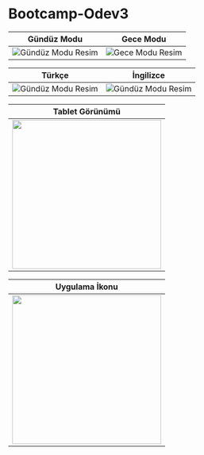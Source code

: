 # Bootcamp-Odev3

| Gündüz Modu                                    | Gece Modu                                    |
| --------------------------------------------- | -------------------------------------------- |
| ![Gündüz Modu Resim](https://github.com/AlperenImam0glu/Bootcamp-Odev3/assets/86842336/1f562399-7e5c-4ffc-b2c2-15c0e6657009) | ![Gece Modu Resim](https://github.com/AlperenImam0glu/Bootcamp-Odev3/assets/86842336/c6f0b9b8-78d5-4811-82f5-add3bd2bfdf4) |

| Türkçe                                        | İngilizce                                   |
| --------------------------------------------- | -------------------------------------------- |
| ![Gündüz Modu Resim](https://github.com/AlperenImam0glu/Bootcamp-Odev3/assets/86842336/4c33869c-dc58-4cc3-965b-c16fcc6294ce) | ![Gündüz Modu Resim](https://github.com/AlperenImam0glu/Bootcamp-Odev3/assets/86842336/1f562399-7e5c-4ffc-b2c2-15c0e6657009) |

| Tablet Görünümü |
|:---:|
| <img src="https://github.com/AlperenImam0glu/Bootcamp-Odev3/assets/86842336/902a6670-6e48-437b-bf4d-a8922197819a" width="300"> |


| Uygulama İkonu |
|:---:|
| <img src="https://github.com/AlperenImam0glu/Bootcamp-Odev3/assets/86842336/925cea5b-8b67-4333-8b8f-556624f9beef" width="300"> |





